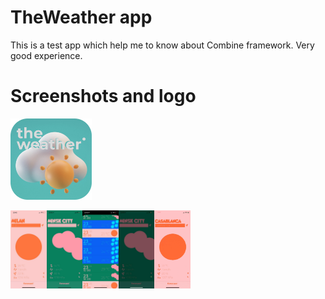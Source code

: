 # TheWeather app

This is a test app which help me to know about Combine framework. Very good experience.

# Screenshots and logo

<img src="./WeatherApplication/screenshots/logo.png" alt="screenshot4" style="zoom: 65%;" height="200" />

<img src="./WeatherApplication/screenshots/screenshot1.jpg" alt="screenshot1" style="zoom: 25%;" height="500" /><img src="./WeatherApplication/screenshots/screenshot2.jpg" alt="screenshot2" style="zoom: 25%;" height="500" /><img src="./WeatherApplication/screenshots/screenshot3.jpg" alt="screenshot3" style="zoom: 25%;" height="500" /><img src="./WeatherApplication/screenshots/screenshot4.jpg" alt="screenshot4" style="zoom: 25%;" height="500" /><img src="./WeatherApplication/screenshots/screenshot0.gif" alt="screenskot" style="zoom: 25%;" height="500" />




